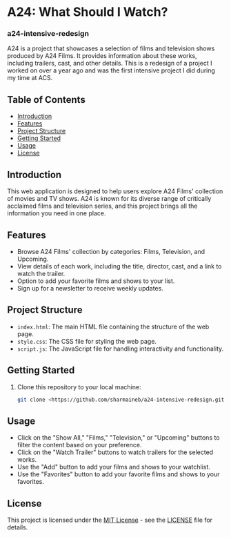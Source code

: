 # A24: What Should I Watch?

### a24-intensive-redesign

A24 is a project that showcases a selection of films and television shows produced by A24 Films. It provides information about these works, including trailers, cast, and other details. This is a redesign of a project I worked on over a year ago and was the first intensive project I did during my time at ACS.

## Table of Contents

- [Introduction](#introduction)
- [Features](#features)
- [Project Structure](#project-structure)
- [Getting Started](#getting-started)
- [Usage](#usage)
- [License](#license)

## Introduction

This web application is designed to help users explore A24 Films' collection of movies and TV shows. A24 is known for its diverse range of critically acclaimed films and television series, and this project brings all the information you need in one place.

## Features

- Browse A24 Films' collection by categories: Films, Television, and Upcoming.
- View details of each work, including the title, director, cast, and a link to watch the trailer.
- Option to add your favorite films and shows to your list.
- Sign up for a newsletter to receive weekly updates.

## Project Structure

- `index.html`: The main HTML file containing the structure of the web page.
- `style.css`: The CSS file for styling the web page.
- `script.js`: The JavaScript file for handling interactivity and functionality.

## Getting Started

1. Clone this repository to your local machine:

   ```bash
   git clone <https://github.com/sharmaineb/a24-intensive-redesign.git>

## Usage

- Click on the "Show All," "Films," "Television," or "Upcoming" buttons to filter the content based on your preference.
- Click on the "Watch Trailer" buttons to watch trailers for the selected works.
- Use the "Add" button to add your films and shows to your watchlist.
- Use the "Favorites" button to add your favorite films and shows to your favorites.

## License

This project is licensed under the [MIT License](LICENSE) - see the [LICENSE](LICENSE) file for details.